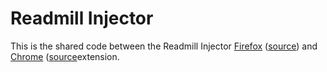 # Readmill Injector

This is the shared code between the Readmill Injector [Firefox](http://smgt.me/readmill-injector/) ([source](https://github.com/readmill-injector-firefox)) and [Chrome](https://chrome.google.com/webstore/detail/readmill-injector/nkgomhdfkgplmppghoeakmkjmlcicpba) ([source](https://github.com/simon/readmill-injector-chrome)extension.
